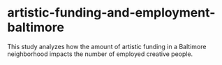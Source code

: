 # artistic-funding-and-employment-baltimore
This study analyzes how the amount of artistic funding in a Baltimore neighborhood impacts the number of employed creative people.
